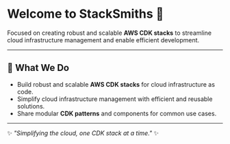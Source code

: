 # Welcome to StackSmiths 👋

Focused on creating robust and scalable **AWS CDK stacks** to streamline cloud infrastructure management and enable efficient development.

---

## 🌟 What We Do

- Build robust and scalable **AWS CDK stacks** for cloud infrastructure as code.
- Simplify cloud infrastructure management with efficient and reusable solutions.
- Share modular **CDK patterns** and components for common use cases.

---

✨ *"Simplifying the cloud, one CDK stack at a time."* ✨
